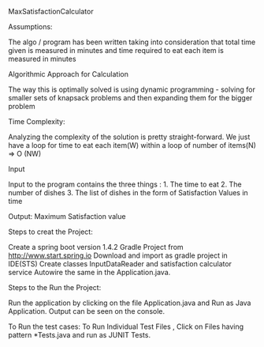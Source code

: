 MaxSatisfactionCalculator

Assumptions:

The algo / program has been written taking into consideration that total time given is measured in minutes and time required to eat each item is measured 
in minutes

Algorithmic Approach for Calculation

The way this is optimally solved is using dynamic programming - solving for smaller sets of knapsack problems and then expanding them for the bigger problem

Time Complexity:

Analyzing the complexity of the solution is pretty straight-forward. We just have a loop for time to eat each item(W) within a loop of number of items(N) => O (NW)

Input

Input to the program contains the three things : 1. The time to eat 2. The number of dishes 3. The list of dishes in the form of Satisfaction Values in time

Output: Maximum Satisfaction value

Steps to creat the Project:

Create a spring boot version 1.4.2 Gradle Project from http://www.start.spring.io
Download and import as gradle project in IDE(STS) 
Create classes InputDataReader and satisfaction calculator service
Autowire the same in the Application.java.

Steps to the Run the Project:

Run the application by clicking on the file Application.java and Run as Java Application.
Output can be seen on the console.

To Run the test cases:
To Run Individual Test Files , Click on Files having pattern *Tests.java and run as JUNIT Tests.
